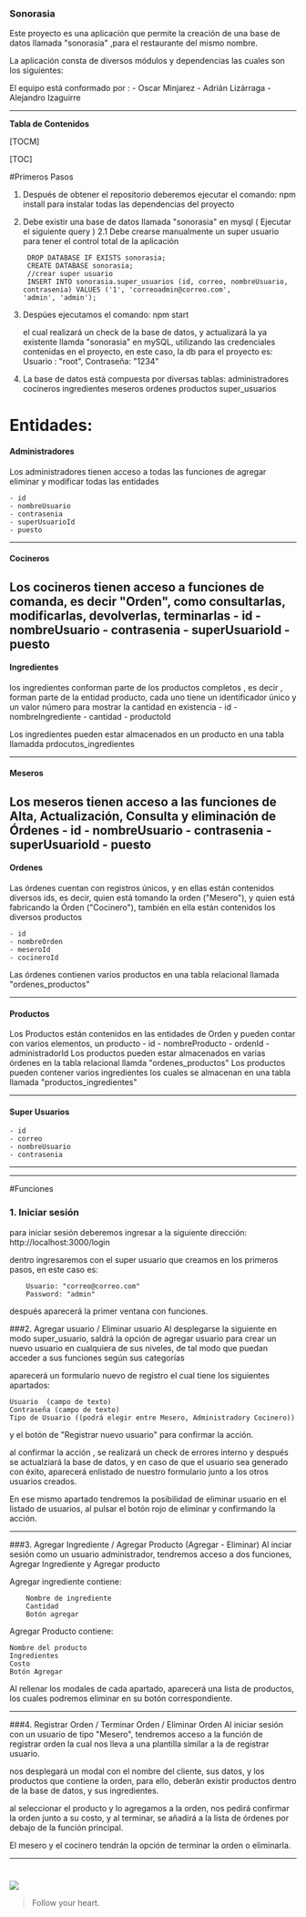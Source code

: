 ### Sonorasia

Este proyecto es una aplicación que permite la creación de una base de datos llamada "sonorasia" ,para el restaurante del mismo nombre.

La aplicación consta de diversos módulos y dependencias las cuales son los siguientes:

El equipo está conformado por : 
	- Oscar Minjarez
	- Adrián Lizárraga
	- Alejandro Izaguirre

------------


**Tabla de Contenidos**

[TOCM]

[TOC]


#Primeros Pasos 
1. Después de obtener el repositorio deberemos ejecutar el comando: 
		npm install
	para instalar todas las dependencias del proyecto

2. Debe existir una base de datos llamada "sonorasia" en mysql ( Ejecutar el siguiente query )
	2.1 Debe crearse manualmente un super usuario para tener el control total de la aplicación

		DROP DATABASE IF EXISTS sonorasia;
		CREATE DATABASE sonorasia;
		//crear super usuario
		INSERT INTO sonorasia.super_usuarios (id, correo, nombreUsuario, contrasenia) VALUES ('1', 'correoadmin@correo.com', 'admin', 'admin');
2. Despúes ejecutamos el comando: 
		npm start
	
    el cual realizará un check de la base de datos, y actualizará la ya existente llamda "sonorasia" en mySQL, 	utilizando las credenciales contenidas en el proyecto, en este caso, la db para el proyecto es:
		Usuario : "root", 
		Contraseña: "1234"
	
3. La base de datos está compuesta por diversas tablas:
		administradores
		cocineros
		ingredientes
		meseros
		ordenes
		productos
		super_usuarios
		

# Entidades:

#### 	Administradores
Los administradores tienen acceso a todas las funciones de agregar eliminar y modificar todas las entidades

	- id
	- nombreUsuario
	- contrasenia
	- superUsuarioId
	- puesto
------------
#### 	Cocineros
Los cocineros tienen acceso a funciones de comanda, es decir "Orden", como consultarlas, modificarlas, devolverlas, terminarlas
	- id
	- nombreUsuario
	- contrasenia
	- superUsuarioId
	- puesto
------------
#### 	Ingredientes
los ingredientes conforman parte de los productos completos , es decir , forman parte de la entidad producto, cada uno tiene un identificador único y un valor número para mostrar la cantidad en existencia
	- id
	- nombreIngrediente
	- cantidad
	- productoId
	
Los ingredientes pueden estar almacenados en un producto en una tabla llamadda prdocutos_ingredientes

------------
#### 	Meseros
Los meseros tienen acceso a las funciones de Alta, Actualización, Consulta y eliminación de Órdenes
	- id
	- nombreUsuario
	- contrasenia
	- superUsuarioId
	- puesto
------------
#### 	Ordenes
Las órdenes cuentan con registros únicos, y en ellas están contenidos diversos ids, es decir, quien está tomando la orden ("Mesero"), y quien está fabricando la Órden ("Cocinero"), también en ella están contenidos los diversos productos

	- id
	- nombreOrden
	- meseroId
	- cocineroId
Las órdenes contienen varios productos en una tabla relacional llamada "ordenes_productos"

------------
#### 	Productos
Los Productos están contenidos en las entidades de Orden y pueden contar con varios elementos, un producto 
	- id
	- nombreProducto
	- ordenId
	- administradorId
Los productos pueden estar almacenados en varias órdenes en la tabla relacional llamda "ordenes_productos"
Los productos pueden contener varios ingredientes los cuales se almacenan en una tabla llamada "productos_ingredientes"

------------
#### 	Super Usuarios
	- id
	- correo
	- nombreUsuario
	- contrasenia
------------

------------
#Funciones
### 1. Iniciar sesión
para iniciar sesión deberemos ingresar a la siguiente dirección:
	http://localhost:3000/login

dentro ingresaremos con el super usuario que creamos en los primeros pasos, en este caso es:

		Usuario: "correo@correo.com"
		Password: "admin"

después aparecerá la primer ventana con funciones.

###2. Agregar usuario / Eliminar usuario
Al desplegarse la siguiente en modo super_usuario, saldrá la opción de agregar usuario para crear un nuevo usuario en cualquiera de sus niveles, de tal modo que puedan acceder a sus funciones según sus categorías

aparecerá un formulario nuevo de registro el cual tiene los siguientes apartados:

	Usuario  (campo de texto)
	Contraseña (campo de texto)
	Tipo de Usuario ((podrá elegir entre Mesero, Administradory Cocinero))

y el botón de "Registrar nuevo usuario" para confirmar la acción.

al confirmar la acción , se realizará un check de errores interno y después se actualziará la base de datos, y en caso de que el usuario sea generado con éxito, aparecerá enlistado de nuestro formulario junto a los otros usuarios creados.

En ese mismo apartado tendremos la posibilidad de eliminar usuario en el listado de usuarios, al pulsar el botón rojo de eliminar y confirmando la acción.

------------


###3. Agregar Ingrediente / Agregar Producto (Agregar - Eliminar)
Al inciar sesión como un usuario administrador, tendremos acceso a dos funciones, Agregar Ingrediente y Agregar producto

Agregar ingrediente contiene:

		Nombre de ingrediente 
		Cantidad
		Botón agregar

Agregar Producto contiene: 

	Nombre del producto
	Ingredientes
	Costo
	Botón Agregar

Al rellenar los modales de cada apartado, aparecerá una lista de productos, los cuales podremos eliminar en su botón correspondiente.

------------
###4. Registrar Orden / Terminar Orden / Eliminar Orden
Al iniciar sesión con un usuario de tipo "Mesero", tendremos acceso a la función de registrar orden la cual nos lleva a una plantilla similar a la de registrar usuario.

nos desplegará un modal con el nombre del cliente, sus datos, y los productos que contiene la orden, para ello, deberán existir productos dentro de la base de datos, y sus ingredientes.

al seleccionar el producto y lo agregamos a la orden, nos pedirá confirmar la orden junto a su costo, y al terminar, se añadirá a la lista de órdenes por debajo de la función principal.

El mesero  y el cocinero tendrán la opción de terminar la orden o eliminarla.


------------




# 


![](https://pandao.github.io/editor.md/examples/images/4.jpg)

> Follow your heart.
